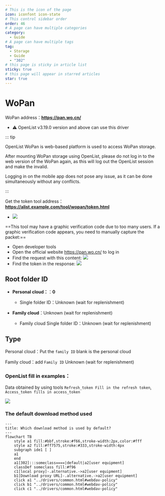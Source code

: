 ```yaml
---
# This is the icon of the page
icon: iconfont icon-state
# This control sidebar order
order: 46
# A page can have multiple categories
category:
  - Guide
# A page can have multiple tags
tag:
  - Storage
  - Guide
  - "302"
# this page is sticky in article list
sticky: true
# this page will appear in starred articles
star: true
---
```

# WoPan

WoPan address：**https://pan.wo.cn/**

- :warning: OpenList v3.19.0 version and above can use this driver

::: tip

OpenList WoPan is web-based platform is used to access WoPan storage. 

After mounting WoPan storage using OpenList, please do not log in to the web version of the WoPan again, as this will log out the OpenList session and make the invalid.

Logging in on the mobile app does not pose any issue, as it can be done simultaneously without any conflicts.

:::

Get the token tool address：**https://alist.example.com/tool/wopan/token.html**

- ![](/img/drivers/wopan/wopan-tool.png)

==This tool may have a graphic verification code due to too many users. If a graphic verification code appears, you need to manually capture the packet:==
- Open developer tools
- Open the official website https://pan.wo.cn/ to log in
- Find the request with this content:
   ![](/img/drivers/wopan/wopan-req.png)
- Find the token in the response:
   ![](/img/drivers/wopan/wopan-resp.png)


## **Root folder ID**

- **Personal cloud：**：**0**
  - Single folder ID：Unknown (wait for replenishment)

- **Family cloud**：Unknown (wait for replenishment)
  - Family cloud Single folder ID：Unknown (wait for replenishment)



## Type

Personal cloud：Put the `family ID` blank is the personal cloud

Family cloud：add `Family ID` Unknown (wait for replenishment)




### **OpenList fill in examples：**

Data obtained by using tools `Refresh_token Fill in the refresh token`, `Access_token fills in access_token`

![](/img/drivers/wopan/add-wopan.png)




### **The default download method used**

```mermaid
---
title: Which download method is used by default?
---
flowchart TB
    style a1 fill:#bbf,stroke:#f66,stroke-width:2px,color:#fff
    style a2 fill:#ff7575,stroke:#333,stroke-width:4px
    subgraph ide1 [ ]
    a1
    end
    a1[302]:::someclass====|default|a2[user equipment]
    classDef someclass fill:#f96
    c1[local proxy]-.alternative.->a2[user equipment]
    b1[Download proxy URL]-.alternative.->a2[user equipment]
    click a1 "../drivers/common.html#webdav-policy"
    click b1 "../drivers/common.html#webdav-policy"
    click c1 "../drivers/common.html#webdav-policy"
```
